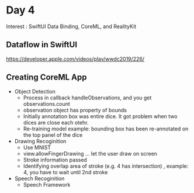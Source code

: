 # Day 4

Interest : SwiftUI Data Binding, CoreML, and RealityKit

## Dataflow in SwiftUI

https://developer.apple.com/videos/play/wwdc2019/226/

## Creating CoreML App

- Object Detection
	- Process in callback handleObservations, and you get observations.count
	- observation object has property of bounds
	- Initially annotation box was entire dice. It got problem when two dices are close each otehr.
	- Re-training model example: bounding box has been re-annotated on the top panel of the dice
- Drawing Recoginition
	- Use MNIST
	- view.allowFingerDrawing ... let the user draw on screen
	- Stroke information passed
	- Identifying overlap area of stroke (e.g. 4 has intersection) , example: 4, you have to wait until 2nd stroke
- Speech Recoginition
	- Speech Framework
